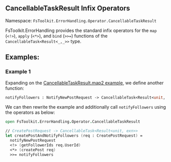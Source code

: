 ## CancellableTaskResult Infix Operators

Namespace: `FsToolkit.ErrorHandling.Operator.CancellableTaskResult`

FsToolkit.ErrorHandling provides the standard infix operators for the `map` (`<!>`), `apply` (`<*>`), and `bind` (`>>=`) functions of the `CancellableTask<Result<_,_>>` type.

## Examples:

### Example 1

Expanding on the [CancellableTaskResult.map2 example](../cancellableTaskResult/map2.md#example-1), we define another function:

```fsharp
notifyFollowers : NotifyNewPostRequest -> CancellableTask<Result<unit, exn>>
```

We can then rewrite the example and additionally call `notifyFollowers` using the operators as below:

```fsharp
open FsToolkit.ErrorHandling.Operator.CancellableTaskResult

// CreatePostRequest -> CancellableTask<Result<unit, exn>>
let createPostAndNotifyFollowers (req : CreatePostRequest) = 
  notifyNewPostRequest
  <!> (getFollowerIds req.UserId)
  <*> (createPost req)
  >>= notifyFollowers
```
